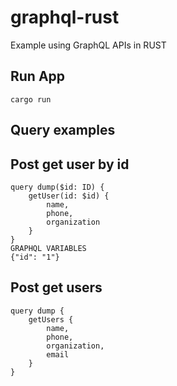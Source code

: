 # graphql-rust
Example using GraphQL APIs in RUST

## Run App
```
cargo run
```

## Query examples

## Post get user by id
```
query dump($id: ID) {
    getUser(id: $id) {
        name,
        phone,
        organization
    }
}
GRAPHQL VARIABLES
{"id": "1"}
```

## Post get users
```
query dump {
    getUsers {
        name,
        phone,
        organization,
        email
    }
}

```